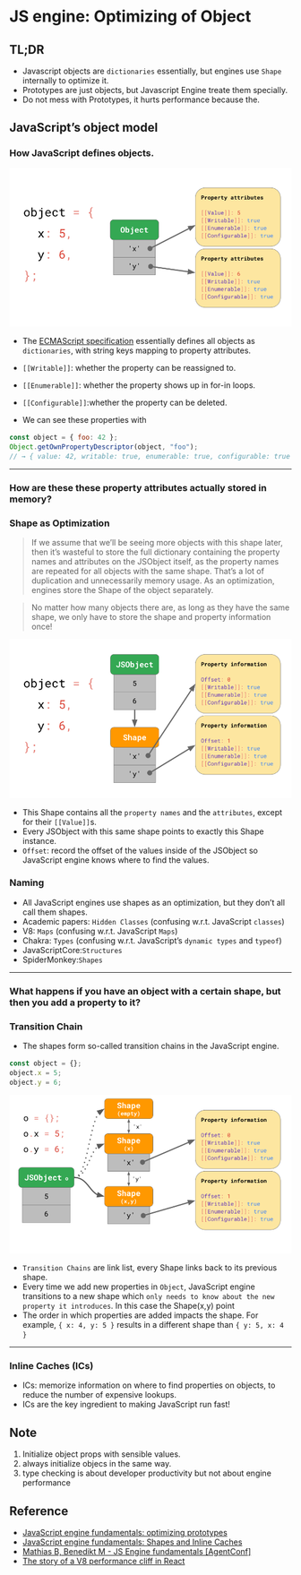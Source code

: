 # JS engine: Optimizing of Object

## TL;DR

- Javascript objects are `dictionaries` essentially, but engines use `Shape` internally to optimize it.
- Prototypes are just objects, but Javascript Engine treate them specially.
- Do not mess with Prototypes, it hurts performance because the.

## JavaScript’s object model

### How JavaScript defines objects.

![object-model](/img/web-dev/5-web-js-engine-object-optimization/object-model.png)

- The [ECMAScript specification](https://tc39.es/ecma262/#sec-property-attributes) essentially defines all objects as `dictionaries`, with string keys mapping to property attributes.
- `[[Writable]]`: whether the property can be reassigned to.
- `[[Enumerable]]`: whether the property shows up in for-in loops.
- `[[Configurable]]`:whether the property can be deleted.

- We can see these properties with

```javascript
const object = { foo: 42 };
Object.getOwnPropertyDescriptor(object, "foo");
// → { value: 42, writable: true, enumerable: true, configurable: true }
```

---

### How are these these property attributes actually stored in memory?

### Shape as Optimization

> If we assume that we’ll be seeing more objects with this shape later, then it’s wasteful to store the full dictionary containing the property names and attributes on the JSObject itself, as the property names are repeated for all objects with the same shape. That’s a lot of duplication and unnecessarily memory usage. As an optimization, engines store the Shape of the object separately.

> No matter how many objects there are, as long as they have the same shape, we only have to store the shape and property information once!

![Shape as Optimization](/img/web-dev/5-web-js-engine-object-optimization/shape-as-optimization.png)

- This Shape contains all the `property names` and the `attributes`, except for their `[[Value]]`s.
- Every JSObject with this same shape points to exactly this Shape instance.
- `Offset`: record the offset of the values inside of the JSObject so JavaScript engine knows where to find the values.

### Naming

- All JavaScript engines use shapes as an optimization, but they don’t all call them shapes.
- Academic papers: `Hidden Classes` (confusing w.r.t. JavaScript `classes`)
- V8: `Maps` (confusing w.r.t. JavaScript `Maps`)
- Chakra: `Types` (confusing w.r.t. JavaScript’s `dynamic types` and `typeof`)
- JavaScriptCore:`Structures`
- SpiderMonkey:`Shapes`

---

### What happens if you have an object with a certain shape, but then you add a property to it?

### Transition Chain

- The shapes form so-called transition chains in the JavaScript engine.

```javascript
const object = {};
object.x = 5;
object.y = 6;
```

![Transition Chain](/img/web-dev/5-web-js-engine-object-optimization/transition-chain.png)

- `Transition Chains` are link list, every Shape links back to its previous shape.
- Every time we add new properties in `Object`, JavaScript engine transitions to a new shape which `only needs to know about the new property it introduces`. In this case the Shape(x,y) point
- The order in which properties are added impacts the shape. For example, `{ x: 4, y: 5 }` results in a different shape than `{ y: 5, x: 4 }`

---

### Inline Caches (ICs)

- ICs: memorize information on where to find properties on objects, to reduce the number of expensive lookups.
- ICs are the key ingredient to making JavaScript run fast!

## Note

1. Initialize object props with sensible values.
2. always initialize objecs in the same way.
3. type checking is about developer productivity but not about engine performance

## Reference

- [JavaScript engine fundamentals: optimizing prototypes](https://mathiasbynens.be/notes/prototypes)
- [JavaScript engine fundamentals: Shapes and Inline Caches](https://mathiasbynens.be/notes/shapes-ics)
- [Mathias B, Benedikt M - JS Engine fundamentals [AgentConf]](https://youtu.be/0I0d8LkDqyc)
- [The story of a V8 performance cliff in React](https://v8.dev/blog/react-cliff)
